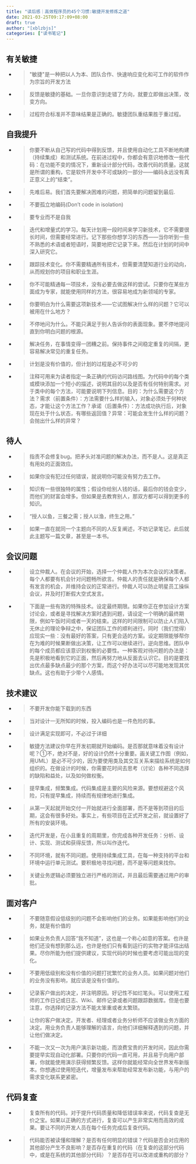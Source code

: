 ```yaml
---
title: "读后感｜高效程序员的45个习惯:敏捷开发修炼之道"
date: 2021-03-25T09:17:09+08:00
draft: true
author: "[xblzbjs]"
categories: ["读书笔记"]
---
```


## 有关敏捷
- >"敏捷"是一种把以人为本、团队合作、快速响应变化和可工作的软件作为宗旨的开发方法
- >反馈是敏捷的基础。一旦你意识到走错了方向，就要立即做出决策，改变方向。
- >过程符合标准并不意味结果是正确的。敏捷团队重结果胜于重过程。

## 自我提升
- >你要不断从自己写的代码中得到反馈，并且使用自动化工具不断地构建（持续集成）和测试系统。在前进过程中，你都会有意识地修改一些代码：在功能不变的情况下，重新设计部分代码，改善代码的质量。这就是所谓的重构，它是软件开发中不可或缺的一部分——编码永远没有真正意义上的“结束”。
- >先难后易。我们首先要解决困难的问题，把简单的问题留到最后.
- >不要孤立地编码(Don’t code in isolation)
- >要专业而不是自我
- >迭代和增量式的学习。每天计划用一段时间来学习新技术，它不需要很长时间，但需要经常进行。记下那些你想学习的东西——当你听到一些不熟悉的术语或者短语时，简要地把它记录下来。然后在计划的时间中深入研究它。
- >跟踪技术变化。你不需要精通所有技术，但需要清楚知道行业的动向，从而规划你的项目和职业生涯。
- >你不可能精通每一项技术，没有必要去做这样的尝试。只要你在某些方面成为专家，就能使用同样的方法，很容易地成为新领域的专家。
- >你要明白为什么需要这项新技术——它试图解决什么样的问题？它可以被用在什么地方？
- >不停地问为什么。不能只满足于别人告诉你的表面现象。要不停地提问直到你明白问题的根源。
- >解决任务，在事情变得一团糟之前。保持事件之间稳定重复的间隔，更容易解决常见的重复任务。
- >计划是没有价值的，但计划的过程是必不可少的
- >注释可用来为读者指定一条正确的代码访问路线图。为代码中的每个类或模块添加一个短小的描述，说明其目的以及是否有任何特别需求。对于类中的每个方法，可能要说明下列信息。目的：为什么需要这个方法？需求（前置条件）：方法需要什么样的输入，对象必须处于何种状态，才能让这个方法工作？承诺（后置条件）：方法成功执行后，对象现在处于什么状态，有哪些返回值？异常：可能会发生什么样的问题？会抛出什么样的异常？



## 待人
- >指责不会修复bug。把矛头对准问题的解决办法，而不是人。这是真正有用处的正面效应。
- >如果你没有犯过任何错误，就说明你可能没有努力去工作。
- >知识有一些很独特的属性；假设你给别人钱的话，最后你的钱会变少，而他们的财富会增多。但如果是去教育别人，那双方都可以得到更多的知识。
- >“授人以鱼，三餐之需；授人以渔，终生之用。”
- >如果一直在就同一个主题向不同的人反复阐述，不妨记录笔记，此后就此主题写一篇文章，甚至是一本书。


## 会议问题 
- >设立仲裁人。在会议的开始，选择一个仲裁人作为本次会议的决策者。每个人都要有机会针对问题畅所欲言。仲裁人的责任就是确保每个人都有发言的机会，并维持会议的正常进行。仲裁人可以防止明星员工操纵会议，并及时打断假大空式发言。
- >下面是一些有效的特殊技术。设定最终期限。如果你正在参加设计方案讨论会，或者是寻找解决方案时遇到问题，请设定一个明确的最终期限，例如午饭时间或者一天的结束。这样的时间限制可以防止人们陷入无休止的理论争辩之中，保证团队工作的顺利进行。同时（我们觉得）应现实一些：没有最好的答案，只有更合适的方案。设定期限能够帮你在为难的时候果断做出决策，让工作可以继续进行。逆向思维。团队中的每个成员都应该意识到权衡的必要性。一种客观对待问题的办法是：先是积极地看到它的正面，然后再努力地从反面去认识它。目的是要找出优点最多缺点最少的那个方案，而这个好办法可以尽可能地发现其优缺点。这也有助于少带个人感情。

## 技术建议
- >不要开发你能下载到的东西
- >当对设计一无所知的时候，投入编码也是一件危险的事。
- >设计满足实现即可，不必过于详细
- >敏捷方法建议你早在开发初期就开始编码。是否那就意味着没有设计呢？①不，绝对不是，好的设计仍然十分重要。画关键工作图（例如，用UML）是必不可少的，因为要使用类及其交互关系来描绘系统是如何组织的。在做设计的时候，你需要花时间去思考（讨论）各种不同选择的缺陷和益处，以及如何做权衡。
- >提早集成，频繁集成。代码集成是主要的风险来源。要想规避这个风险，只有提早集成，持续而有规律地进行集成。
- >从第一天起就开始交付一开始就进行全面部署，而不是等到项目的后期，这会有很多好处。事实上，有些项目在正式开发之前，就设置好了所有的安装环境。
- >迭代开发是，在小且重复的周期里，你完成各种开发任务：分析、设计、实现、测试和获得反馈，所以叫作迭代。
- >不同环境，就有不同问题。使用持续集成工具，在每一种支持的平台和环境中运行单元测试。要积极地寻找问题，而不是等问题来找你。
- >关键业务逻辑必须要独立进行严格的测试，并且最后需要通过用户的审批。



## 面对客户
- >不要随意假设低级别的问题不会影响他们的业务。如果能影响他们的业务，就是有价值的
- >如果业务负责人回答“我不知道”，这也是一个称心如意的答案。也许是他们还没有想到那么远，也许是他们只有看到运行的实物才能评估出结果。尽你所能为他们提供建议，实现代码的时候也要考虑可能出现的变化。
- >不要用低级别和没有价值的问题打扰繁忙的业务人员。如果问题对他们的业务没有影响，就应该是没有价值的。
- >记录客户做出的决定，并注明原因。好记性不如烂笔头。可以使用工程师的工作日记或日志、Wiki、邮件记录或者问题跟踪数据库。但是也要注意，你选择的记录方法不能太笨重或者太繁琐。
- >让你的客户做决定。开发者、经理或者业务分析师不应该做业务方面的决定。用业务负责人能够理解的语言，向他们详细解释遇到的问题，并让他们做决定。
- >不能一次又一次为用户演示新功能，而浪费宝贵的开发时间，因此你需要提早实现自动化部署。只要你的代码一直可用，并且易于向用户部署，你就能使用演示获得频繁反馈。这样你就能经常向全世界发布新版本。你想通过使用短迭代，增量发布来帮助经常发布新功能，与用户的需求变化联系更紧密。


## 代码复查
- >复查所有的代码。对于提升代码质量和降低错误率来说，代码复查是无价之宝。如果以正确的方式进行，复查可以产生非常实用而高效的成果。要让不同的开发人员在每个任务完成后复查代码。
- >代码能否被读懂和理解？是否有任何明显的错误？代码是否会对应用的其他部分产生不良影响？是否存在重复的代码（在复查的这部分代码中，或是在系统的其他部分代码）？是否存在可以改进或重构的部分？



